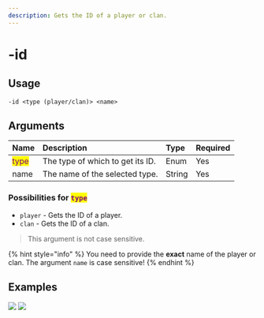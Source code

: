 ```yaml
---
description: Gets the ID of a player or clan.
---
```


# -id

## Usage
```
-id <type (player/clan)> <name>
```

## Arguments
Name | Description | Type | Required
:-- | :-- | :-- | :--
<mark style="color:purple">type</mark> | The type of which to get its ID. | Enum | Yes
name | The name of the selected type. | String | Yes

### Possibilities for <mark style="color:purple">`type`</mark>
- `player` - Gets the ID of a player.
- `clan` - Gets the ID of a clan.

> This argument is not case sensitive.


{% hint style="info" %}
You need to provide the **exact** name of the player or clan. The argument `name` is case sensitive!
{% endhint %}

## Examples
![](https://user-images.githubusercontent.com/111157596/258177993-69b27ae6-25ab-44fa-b95b-500e9f62abc0.png)
![](https://user-images.githubusercontent.com/111157596/258178024-2fede23f-9a4d-481e-a3c5-87fb35b03be8.png)
